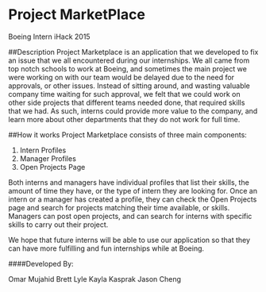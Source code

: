 # Project MarketPlace
Boeing Intern iHack 2015

##Description
Project Marketplace is an application that we developed to fix an issue that we all encountered during our internships. We all came from top notch schools to work at Boeing, and sometimes the main project we were working on with our team would be delayed due to the need for approvals, or other issues. Instead of sitting around, and wasting valuable company time waiting for such approval, we felt that we could work on other side projects that different teams needed done, that required skills that we had. As such, interns could provide more value to the company, and learn more about other departments that they do not work for full time.

##How it works
Project Marketplace consists of three main components:

1. Intern Profiles
2. Manager Profiles
3. Open Projects Page

Both interns and managers have individual profiles that list their skills, the amount of time they have, or the type of intern they are looking for. Once an intern or a manager has created a profile, they can check the Open Projects page and search for projects matching their time available, or skills. Managers can post open projects, and can search for interns with specific skills to carry out their project.

We hope that future interns will be able to use our application so that they can have more fulfilling and fun internships while at Boeing.


####Developed By:

Omar Mujahid 
Brett Lyle 
Kayla Kasprak 
Jason Cheng
